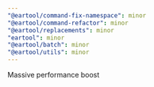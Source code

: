 ```yaml
---
"@eartool/command-fix-namespace": minor
"@eartool/command-refactor": minor
"@eartool/replacements": minor
"eartool": minor
"@eartool/batch": minor
"@eartool/utils": minor
---
```


Massive performance boost
